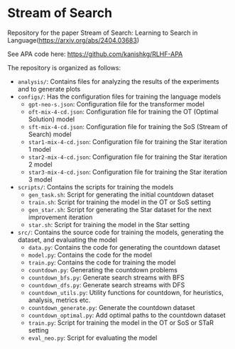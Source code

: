 # Stream of Search
Repository for the paper Stream of Search: Learning to Search in Language(https://arxiv.org/abs/2404.03683)

See APA code here: https://github.com/kanishkg/RLHF-APA

The repository is organized as follows:
- `analysis/`: Contains files for analyzing the results of the experiments and to generate plots
- `configs/`: Has the configuration files for training the language models
  - `gpt-neo-s.json`: Configuration file for the transformer model
  - `oft-mix-4-cd.json`: Configuration file for training the OT (Optimal Solution) model
  - `sft-mix-4-cd.json`: Configuration file for training the SoS (Stream of Search) model
  - `star1-mix-4-cd.json`: Configuration file for training the Star iteration 1 model
  - `star2-mix-4-cd.json`: Configuration file for training the Star iteration 2 model
  - `star3-mix-4-cd.json`: Configuration file for training the Star iteration 3 model
- `scripts/`: Contains the scripts for training the models
  - `gen_task.sh`: Script for generating the initial countdown dataset
  - `train.sh`: Script for training the model in the OT or SoS setting
  - `gen_star.sh`: Script for generating the Star dataset for the next improvement iteration
  - `star.sh`: Script for training the model in the Star setting
- `src/`: Contains the source code for training the models, generating the dataset, and evaluating the model
  - `data.py`: Contains the code for generating the countdown dataset
  - `model.py`: Contains the code for the model
  - `train.py`: Contains the code for training the  model
  - `countdown.py`: Generating the countdown problems
  - `countdown_bfs.py`: Generate search streams with BFS
  - `countdown_dfs.py`: Generate search streams with DFS
  - `countdown_utils.py`: Utility functions for countdown, for heuristics, analysis, metrics etc.
  - `countdown_generate.py`: Generate the countdown dataset
  - `countdown_optimal.py`: Add optimal paths to the countdown dataset
  - `train.py`: Script for training the model in the OT or SoS or STaR setting
  - `eval_neo.py`: Script for evaluating the model

